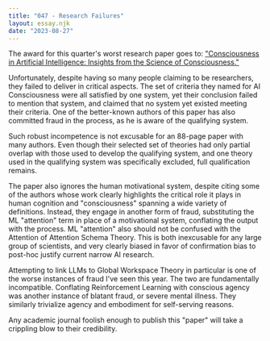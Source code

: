 ```yaml
---
title: "047 - Research Failures"
layout: essay.njk
date: "2023-08-27"
---
```


The award for this quarter's worst research paper goes to: ["Consciousness in Artificial Intelligence: Insights from the Science of Consciousness."](https://arxiv.org/abs/2308.08708)

Unfortunately, despite having so many people claiming to be researchers, they failed to deliver in critical aspects. The set of criteria they named for AI Consciousness were all satisfied by one system, yet their conclusion failed to mention that system, and claimed that no system yet existed meeting their criteria. One of the better-known authors of this paper has also committed fraud in the process, as he is aware of the qualifying system.

Such robust incompetence is not excusable for an 88-page paper with many authors. Even though their selected set of theories had only partial overlap with those used to develop the qualifying system, and one theory used in the qualifying system was specifically excluded, full qualification remains.

The paper also ignores the human motivational system, despite citing some of the authors whose work clearly highlights the critical role it plays in human cognition and "consciousness" spanning a wide variety of definitions. Instead, they engage in another form of fraud, substituting the ML "attention" term in place of a motivational system, conflating the output with the process. ML "attention" also should not be confused with the Attention of Attention Schema Theory. This is both inexcusable for any large group of scientists, and very clearly biased in favor of confirmation bias to post-hoc justify current narrow AI research.

Attempting to link LLMs to Global Workspace Theory in particular is one of the worse instances of fraud I've seen this year. The two are fundamentally incompatible. Conflating Reinforcement Learning with conscious agency was another instance of blatant fraud, or severe mental illness. They similarly trivialize agency and embodiment for self-serving reasons.

Any academic journal foolish enough to publish this "paper" will take a crippling blow to their credibility.